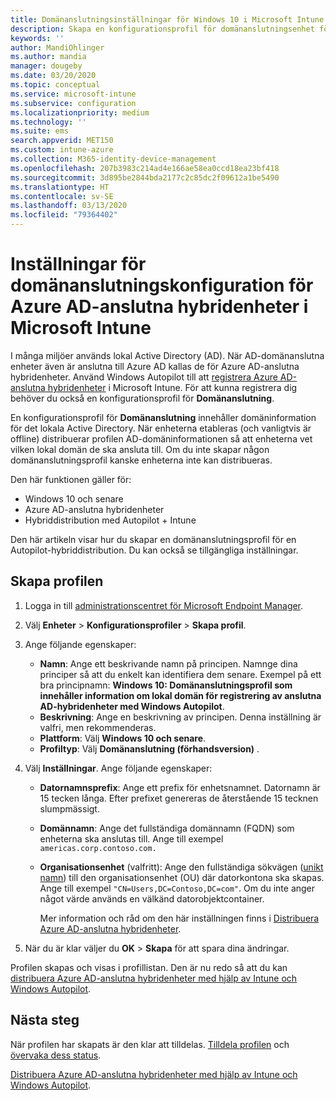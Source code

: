 ```yaml
---
title: Domänanslutningsinställningar för Windows 10 i Microsoft Intune – Azure | Microsoft Docs
description: Skapa en konfigurationsprofil för domänanslutningsenhet för Azure AD-anslutna hybridenheter. Använd profilen för att distribuera lokal Active Directory-domäninformation till enheter som tillhandahålls med Windows Autopilot och Microsoft Intune.
keywords: ''
author: MandiOhlinger
ms.author: mandia
manager: dougeby
ms.date: 03/20/2020
ms.topic: conceptual
ms.service: microsoft-intune
ms.subservice: configuration
ms.localizationpriority: medium
ms.technology: ''
ms.suite: ems
search.appverid: MET150
ms.custom: intune-azure
ms.collection: M365-identity-device-management
ms.openlocfilehash: 207b3983c214ad4e166ae58ea0ccd18ea23bf418
ms.sourcegitcommit: 3d895be2844bda2177c2c85dc2f09612a1be5490
ms.translationtype: HT
ms.contentlocale: sv-SE
ms.lasthandoff: 03/13/2020
ms.locfileid: "79364402"
---
```

# <a name="configuration-domain-join-settings-for-hybrid-azure-ad-joined-devices-in-microsoft-intune"></a>Inställningar för domänanslutningskonfiguration för Azure AD-anslutna hybridenheter i Microsoft Intune

I många miljöer används lokal Active Directory (AD). När AD-domänanslutna enheter även är anslutna till Azure AD kallas de för Azure AD-anslutna hybridenheter. Använd Windows Autopilot till att [registrera Azure AD-anslutna hybridenheter](../enrollment/windows-autopilot-hybrid.md) i Microsoft Intune. För att kunna registrera dig behöver du också en konfigurationsprofil för **Domänanslutning**.

En konfigurationsprofil för **Domänanslutning** innehåller domäninformation för det lokala Active Directory. När enheterna etableras (och vanligtvis är offline) distribuerar profilen AD-domäninformationen så att enheterna vet vilken lokal domän de ska ansluta till. Om du inte skapar någon domänanslutningsprofil kanske enheterna inte kan distribueras.

Den här funktionen gäller för:

- Windows 10 och senare
- Azure AD-anslutna hybridenheter
- Hybriddistribution med Autopilot + Intune

Den här artikeln visar hur du skapar en domänanslutningsprofil för en Autopilot-hybriddistribution. Du kan också se tillgängliga inställningar.

## <a name="create-the-profile"></a>Skapa profilen

1. Logga in till [administrationscentret för Microsoft Endpoint Manager](https://go.microsoft.com/fwlink/?linkid=2109431).
2. Välj **Enheter** > **Konfigurationsprofiler** > **Skapa profil**.
3. Ange följande egenskaper:

    - **Namn**: Ange ett beskrivande namn på principen. Namnge dina principer så att du enkelt kan identifiera dem senare. Exempel på ett bra principnamn: **Windows 10: Domänanslutningsprofil som innehåller information om lokal domän för registrering av anslutna AD-hybridenheter med Windows Autopilot**.
    - **Beskrivning**: Ange en beskrivning av principen. Denna inställning är valfri, men rekommenderas.
    - **Plattform**: Välj **Windows 10 och senare**.
    - **Profiltyp**: Välj **Domänanslutning (förhandsversion)** .

4. Välj **Inställningar**. Ange följande egenskaper:

    - **Datornamnsprefix**: Ange ett prefix för enhetsnamnet. Datornamn är 15 tecken långa. Efter prefixet genereras de återstående 15 tecknen slumpmässigt.
    - **Domännamn**: Ange det fullständiga domännamn (FQDN) som enheterna ska anslutas till. Ange till exempel `americas.corp.contoso.com.`
    - **Organisationsenhet** (valfritt): Ange den fullständiga sökvägen ([unikt namn](https://docs.microsoft.com/windows/win32/ad/object-names-and-identities#distinguished-name)) till den organisationsenhet (OU) där datorkontona ska skapas. Ange till exempel `"CN=Users,DC=Contoso,DC=com"`. Om du inte anger något värde används en välkänd datorobjektcontainer.

      Mer information och råd om den här inställningen finns i [Distribuera Azure AD-anslutna hybridenheter](../enrollment/windows-autopilot-hybrid.md).

5. När du är klar väljer du **OK** > **Skapa** för att spara dina ändringar.

Profilen skapas och visas i profillistan. Den är nu redo så att du kan [distribuera Azure AD-anslutna hybridenheter med hjälp av Intune och Windows Autopilot](../enrollment/windows-autopilot-hybrid.md).

## <a name="next-steps"></a>Nästa steg

När profilen har skapats är den klar att tilldelas. [Tilldela profilen](device-profile-assign.md) och [övervaka dess status](device-profile-monitor.md).

[Distribuera Azure AD-anslutna hybridenheter med hjälp av Intune och Windows Autopilot](../enrollment/windows-autopilot-hybrid.md).
